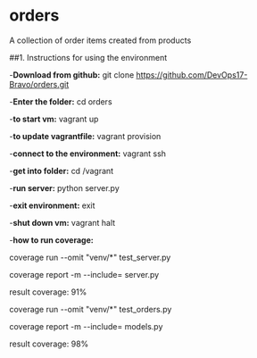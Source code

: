 # orders
A collection of order items created from products

##1. Instructions for using the environment 

-**Download from github:**
git clone https://github.com/DevOps17-Bravo/orders.git

-**Enter the folder:**
cd orders

-**to start vm:**
vagrant up

-**to update vagrantfile:**
vagrant provision

-**connect to the environment:**
vagrant ssh

-**get into folder:** 
cd /vagrant

-**run server:**
python server.py

-**exit environment:**
exit

-**shut down vm:**
vagrant halt

-**how to run coverage:**

 coverage run --omit "venv/*" test_server.py

 coverage report -m --include= server.py

 result coverage: 91%

 coverage run --omit "venv/*" test_orders.py

 coverage report -m --include= models.py

 result coverage: 98%

